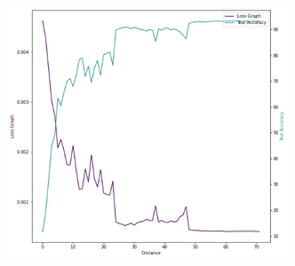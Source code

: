 <img src="https://github.com/haricharanvihari/extensive_viz/blob/master/S11_DNN/images/loss_acc_change.png" width="550" title="Train_test">

